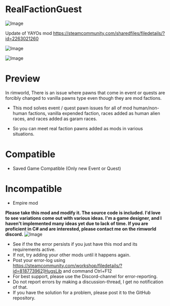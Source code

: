 # RealFactionGuest

![Image](https://i.imgur.com/buuPQel.png)

Update of YAYOs mod
https://steamcommunity.com/sharedfiles/filedetails/?id=2263021260

![Image](https://i.imgur.com/pufA0kM.png)

	
![Image](https://i.imgur.com/Z4GOv8H.png)

# Preview

In rimworld, There is an issue where pawns that come in event or quests are forcibly changed to vanilla pawns type even though they are mod factions.

* This mod solves event / quest pawn issues for 
all of mod human/non-human factions, vanilla expended faction, races added as human alien races, and races added as garam races.

* So you can meet real faction pawns added as mods in various situations.



# Compatible

- Saved Game Compatible (Only new Event or Quest)



# Incompatible

- Empire mod



**Please take this mod and modify it. The source code is included.
I'd love to see variations come out with various ideas.
I'm a game designer, and I haven't implemented many ideas yet due to lack of time.
If you are proficient in C# and are interested, please contact me on the rimworld discord.**
![Image](https://i.imgur.com/PwoNOj4.png)



-  See if the the error persists if you just have this mod and its requirements active.
-  If not, try adding your other mods until it happens again.
-  Post your error-log using https://steamcommunity.com/workshop/filedetails/?id=818773962]HugsLib and command Ctrl+F12
-  For best support, please use the Discord-channel for error-reporting.
-  Do not report errors by making a discussion-thread, I get no notification of that.
-  If you have the solution for a problem, please post it to the GitHub repository.



